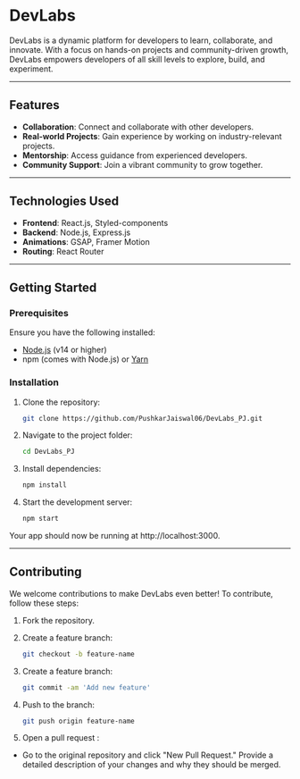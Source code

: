 # DevLabs

DevLabs is a dynamic platform for developers to learn, collaborate, and innovate. With a focus on hands-on projects and community-driven growth, DevLabs empowers developers of all skill levels to explore, build, and experiment.

---

## Features

- **Collaboration**: Connect and collaborate with other developers.
- **Real-world Projects**: Gain experience by working on industry-relevant projects.
- **Mentorship**: Access guidance from experienced developers.
- **Community Support**: Join a vibrant community to grow together.

---

## Technologies Used

- **Frontend**: React.js, Styled-components
- **Backend**: Node.js, Express.js
- **Animations**: GSAP, Framer Motion
- **Routing**: React Router

---

## Getting Started

### Prerequisites

Ensure you have the following installed:

- [Node.js](https://nodejs.org/) (v14 or higher)
- npm (comes with Node.js) or [Yarn](https://yarnpkg.com/)

### Installation

1. Clone the repository:
   ```bash
   git clone https://github.com/PushkarJaiswal06/DevLabs_PJ.git
2. Navigate to the project folder:
   ```bash
   cd DevLabs_PJ
3. Install dependencies:
   ```bash
   npm install
4. Start the development server:
   ```bash
   npm start


Your app should now be running at http://localhost:3000.

---

## Contributing

We welcome contributions to make DevLabs even better! To contribute, follow these steps:

1. Fork the repository.
2. Create a feature branch:

   ```bash
   git checkout -b feature-name

3. Create a feature branch:
   ```bash
   git commit -am 'Add new feature'

4. Push to the branch:
   ```bash
   git push origin feature-name

5. Open a pull request :
   
  - Go to the original repository and click "New Pull Request." Provide a detailed description of your changes and why they should be merged.



